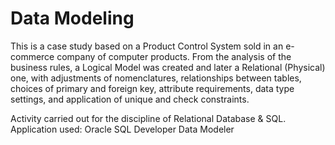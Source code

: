 # Data Modeling

This is a case study based on a Product Control System sold in an e-commerce company of computer products. From the analysis of the business rules, a Logical Model was created and later a Relational (Physical) one, with adjustments of nomenclatures, relationships between tables, choices of primary and foreign key, attribute requirements, data type settings, and application of unique and check constraints.

Activity carried out for the discipline of Relational Database & SQL. 
<br>
Application used: Oracle SQL Developer Data Modeler
